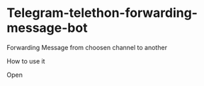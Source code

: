 # Telegram-telethon-forwarding-message-bot
Forwarding Message from choosen channel to another


How to use it 

Open 
